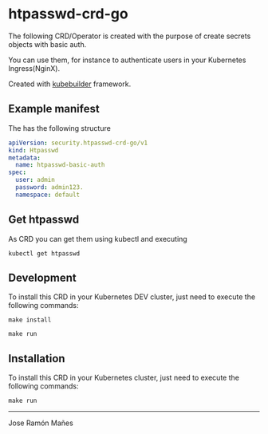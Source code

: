 # htpasswd-crd-go
The following CRD/Operator is created with the purpose of create secrets objects with basic auth.

You can use them, for instance to authenticate users in your Kubernetes Ingress(NginX). 

Created with [kubebuilder](https://github.com/kubernetes-sigs/kubebuilder) framework.

## Example manifest
The has the following structure

```yaml
apiVersion: security.htpasswd-crd-go/v1
kind: Htpasswd
metadata:
  name: htpasswd-basic-auth
spec:
  user: admin
  password: admin123.
  namespace: default
```

## Get htpasswd
As CRD you can get them using kubectl and executing

```kubectl
kubectl get htpasswd
```

## Development
To install this CRD in your Kubernetes DEV cluster, just need to execute the following commands:
```make
make install
```
```make
make run
```

## Installation
To install this CRD in your Kubernetes cluster, just need to execute the following commands:
```make
make run
```

---
Jose Ramón Mañes